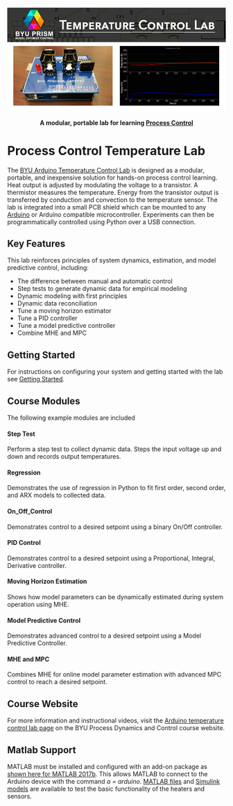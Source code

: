 <p align="center">
<img src="./images/banner.png">
</p>

<p align="center">
<b>A modular, portable lab for learning <a href="http://apmonitor.com/pdc/index.php">Process Control</a></b>
</p>

# Process Control Temperature Lab

The [BYU Arduino Temperature Control Lab](http://apmonitor.com/pdc/index.php/Main/ArduinoTemperatureControl) is designed as a modular, portable, and inexpensive solution for hands-on process control learning.  Heat output is adjusted by modulating the voltage to a transistor. A thermistor measures the temperature. Energy from the transistor output is transferred by conduction and convection to the temperature sensor.  The lab is integrated into a small PCB shield which can be mounted to any [Arduino](https://www.arduino.cc/) or Arduino compatible microcontroller. Experiments can then be programmatically controlled using Python over a USB connection.  

## Key Features
This lab reinforces principles of system dynamics, 
estimation, and model predictive control, including:

* The difference between manual and automatic control
* Step tests to generate dynamic data for empirical modeling
* Dynamic modeling with first principles
* Dynamic data reconciliation
* Tune a moving horizon estimator
* Tune a PID controller
* Tune a model predictive controller
* Combine MHE and MPC

## Getting Started

For instructions on configuring your system and getting started with the lab see [Getting Started](./gettingStarted.md).

## Course Modules

The following example modules are included

#### Step Test

Perform a step test to collect dynamic data.  Steps the input voltage up and down and records output temperatures.

#### Regression

Demonstrates the use of regression in Python to fit first order, second order, and ARX models to collected data.

#### On_Off_Control

Demonstrates control to a desired setpoint using a binary On/Off controller.

#### PID Control

Demonstrates control to a desired setpoint using a Proportional, Integral, Derivative controller.

#### Moving Horizon Estimation

Shows how model parameters can be dynamically estimated during system operation using MHE.

#### Model Predictive Control

Demonstrates advanced control to a desired setpoint using a Model Predictive Controller.

#### MHE and MPC

Combines MHE for online model parameter estimation with advanced MPC control to reach a desired setpoint.

## Course Website

For more information and instructional videos, visit the [Arduino temperature control lab page](http://apmonitor.com/pdc/index.php/Main/ArduinoTemperatureControl) on the BYU Process Dynamics and Control course website.

## Matlab Support

MATLAB must be installed and configured with an add-on package as [shown here for MATLAB 2017b](https://youtu.be/waWgl7-D8GM). This allows MATLAB to connect to the Arduino device with the command *a = arduino*. [MATLAB files](./0_Test_Device/MATLAB) and [Simulink models](./0_Test_Device/Simulink) are available to test the basic functionality of the heaters and sensors.


